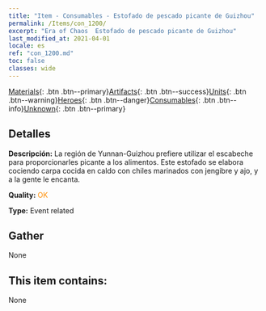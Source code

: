 ```yaml
---
title: "Item - Consumables - Estofado de pescado picante de Guizhou"
permalink: /Items/con_1200/
excerpt: "Era of Chaos  Estofado de pescado picante de Guizhou"
last_modified_at: 2021-04-01
locale: es
ref: "con_1200.md"
toc: false
classes: wide
---
```

 [Materials](/es/Items/){: .btn .btn--primary}[Artifacts](/es/Items/Artifacts/){: .btn .btn--success}[Units](/es/Items/Units/){: .btn .btn--warning}[Heroes](/es/Items/Heroes/){: .btn .btn--danger}[Consumables](/es/Items/Consumables/){: .btn .btn--info}[Unknown](/es/Items/Unknown/){: .btn .btn--primary}

## Detalles
 **Descripción:** La región de Yunnan-Guizhou prefiere utilizar el escabeche para proporcionarles picante a los alimentos. Este estofado se elabora cociendo carpa cocida en caldo con chiles marinados con jengibre y ajo, y a la gente le encanta.

 **Quality:** <span style="color: #FF8C00">OK</span>

 **Type:** Event related

## Gather

  None

## This item contains:

  None

